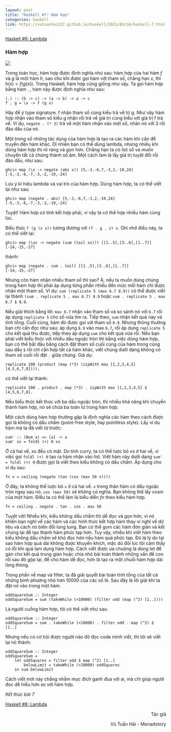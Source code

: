 ```yaml
---
layout: post
title: "Haskell #7: Hàm hợp"
categories: haskell
link: https://vutuanhai237.github.io/haskell/2021/03/16/haskell-7.html
---
```


[Haskell #6: Lambda](https://vutuanhai237.github.io/haskell/2021/03/15/haskell-5.html)

### **Hàm hợp**

![](https://upload.wikimedia.org/wikipedia/commons/thumb/b/ba/Absolute_value_composition.svg/220px-Absolute_value_composition.svg.png)

Trong toán học, hàm hợp được định nghĩa như sau: hàm hợp của hai hàm $f$ và $g$ là một hàm $h$, sao cho khi được gọi hàm với tham số, chẳng hạn $x$, thì $h(x)=f(g(x))$. Trong Haskell, hàm hợp cũng giống như vậy. Ta gọi hàm hợp bằng hàm `.`, hàm này được định nghĩa như sau:
```
(.) :: (b -> c) -> (a -> b) -> a -> c
f . g = \x -> f (g x)
```
Hãy để ý type signature. f nhận tham số cùng kiểu trả về từ g. Như vậy hàm hợp nhận vào tham số kiểu g nhận rồi trả về giá trị cùng kiểu với giá trị f trả về. Ví dụ, `negate . (* 3)` trả về một hàm nhận vào một số, nhân nó với 3 rồi đảo dấu của nó.

Một trong số những tác dụng của hàm hợp là tạo ra các hàm khi cần để truyền đến hàm khác. Dĩ nhiên bạn có thể dùng lambda, nhưng nhiều khi dùng hàm hợp thì rõ ràng và gọn hơn. Chẳng hạn ta có list số và muốn chuyển tất cả chúng thành số âm. Một cách làm là lấy giá trị tuyệt đối rồi đảo dấu, như sau:
```
ghci> map (\x -> negate (abs x)) [5,-3,-6,7,-3,2,-19,24]
[-5,-3,-6,-7,-3,-2,-19,-24]
```
Lưu ý kí hiệu lambda và vai trò của hàm hợp. Dùng hàm hợp, ta có thể viết lại như sau:
```
ghci> map (negate . abs) [5,-3,-6,7,-3,2,-19,24]
[-5,-3,-6,-7,-3,-2,-19,-24]
```
Tuyệt! Hàm hợp có tính kết hợp phải, vì vậy ta có thể hợp nhiều hàm cùng lúc.

Biểu thức `f (g (z x))` tương đương với `(f . g . z) x`. Ghi nhớ điều này, ta có thể viết lại:
```
ghci> map (\xs -> negate (sum (tail xs))) [[1..5],[3..6],[1..7]]
[-14,-15,-27]
```
thành:
```
ghci> map (negate . sum . tail) [[1..5],[3..6],[1..7]]
[-14,-15,-27]
```
Nhưng còn hàm nhận nhiều tham số thì sao? À, nếu ta muốn dùng chúng trong hàm hợp thì phải áp dụng từng phần nhiều đến mức mỗi hàm chỉ được nhận một tham số. Ví dụ: 
`sum (replicate 5 (max 6.7 8.9))` 
có thể được viết lại thành 
`(sum . replicate 5 . max 6.7) 8.9`
hoặc 
`sum . replicate 5 . max 6.7 $ 8.9`.

Nếu giải thích bằng lời: `max 6.7` nhận vào tham số và so sánh nó với `6.7` rồi áp dụng `replicate 5` cho số vừa tìm ra. Tiếp theo, `sum` nhận kết quả này và tính tổng. Cuối cùng, hàm đó được gọi với tham số `8.9`. Nhưng thông thường bạn chỉ cần đọc như sau: áp dụng `8.9` vào max `6.7`, rồi áp dụng `replicate 5` cho kết quả thu được, tiếp theo áp dụng `sum` cho kết quả vừa rồi. Nếu bạn phải viết biểu thức với nhiều dấu ngoặc tròn thì bằng việc dùng hàm hợp, bạn có thể bắt đầu bằng cách đặt tham số cuối cùng của hàm trong cùng sau dấu `$` rồi chỉ cần hợp tất cả hàm khác, viết chúng dưới dạng không có tham số cuối rồi đặt `.` giữa chúng. Giả dụ:
```
replicate 100 (product (map (*3) (zipWith max [1,2,3,4,5] [4,5,6,7,8]))), 
```
có thể viết lại thành: 
```
replicate 100 . product . map (*3) . zipWith max [1,2,3,4,5] $ [4,5,6,7,8]. 
```
Nếu biểu thức kết thúc với ba dấu ngoặc tròn, thì nhiều khả năng khi chuyển thành hàm hợp, nó sẽ chứa ba toán tử trong hàm hợp.

Một cách dùng hàm hợp thường gặp là định nghĩa các hàm theo cách được gọi là không có dấu chấm (point-free style, hay pointless style). Lấy ví dụ hàm mà ta đã viết từ trước:
```
sum' :: (Num a) => [a] -> a   
sum' xs = foldl (+) 0 xs
```
Ở cả hai vế, xs đều có mặt. Do tính curry, ta có thể lược bỏ xs ở hai vế, vì việc gọi `foldl (+) 0` tạo ra hàm nhận vào list. Viết hàm này dưới dạng `sum' = foldl (+) 0` được gọi là viết theo kiểu không có dấu chấm. Áp dụng cho ví dụ sau:
```
fn x = ceiling (negate (tan (cos (max 50 x))))
```
Ở đây, ta không thể lược bỏ `x` ở cả hai vế. `x` trong thân hàm có dấu ngoặc tròn ngay sau nó. `cos (max 50)` sẽ không có nghĩa. Bạn không thể lấy cosin của một hàm. Điều ta có thể làm là biểu diễn $fn$ theo kiểu hàm hợp.
```
fn = ceiling . negate . tan . cos . max 50
```
Tuyệt vời! Nhiều khi, kiểu không dấu chấm thì dễ đọc và gọn hơn, vì nó khiến bạn nghĩ về các hàm và các hình thức kết hợp hàm thay vì nghĩ về dữ liệu và cách nó biến đổi lung tung. Bạn có thể gom các hàm đơn giản và kết chúng lại để tạo thành hàm phức tạp hơn. Tuy vậy, nhiều khi viết hàm theo kiểu không dấu chấm sẽ khó đọc hơn nếu hàm quá phức tạp. Đó là lý do tại sao hàm hợp quá dài không được khuyến khích, mặc dù đôi lúc tôi cảm thấy có lỗi khi quá lạm dụng hàm hợp. Cách viết được ưa chuộng là dùng let để gán cho kết quả trung gian hoặc chia nhỏ bài toán thành những vấn đề con rồi sau đó gộp lại, để cho hàm dễ đọc, hơn là tạo ra một chuỗi hàm hợp dài lòng thòng.

Trong phần về map và filter, ta đã giải quyết bài toán tính tổng của tất cả những bình phương nhỏ hơn 10000 của các số lẻ. Sau đây là lời giải khi ta đặt nó vào trong một hàm.
```
oddSquareSum :: Integer
oddSquareSum = sum (takeWhile (<10000) (filter odd (map (^2) [1..])))
```
Là người cuồng hàm hợp, tôi có thể viết như sau:
```
oddSquareSum :: Integer
oddSquareSum = sum . takeWhile (<10000) . filter odd . map (^2) $ [1..]
```
Nhưng nếu có cơ hội được người nào đó đọc code mình viết, thì tôi sẽ viết lại nó thành:
```
oddSquareSum :: Integer
oddSquareSum = 
    let oddSquares = filter odd $ map (^2) [1..]
        belowLimit = takeWhile (<10000) oddSquares
    in sum belowLimit
```
Cách viết mới này chẳng nhằm mục đích ganh đua với ai, mà chỉ giúp người đọc dễ hiểu hơn so với hàm hợp.

*Kết thúc bài 7*

[Haskell #8: Lambda](https://vutuanhai237.github.io/haskell/2021/03/15/haskell-6.html)

<p style="text-align: right">Tác giả</p>

<p style="text-align: right;">
Vũ Tuấn Hải - Monadotory
</p>